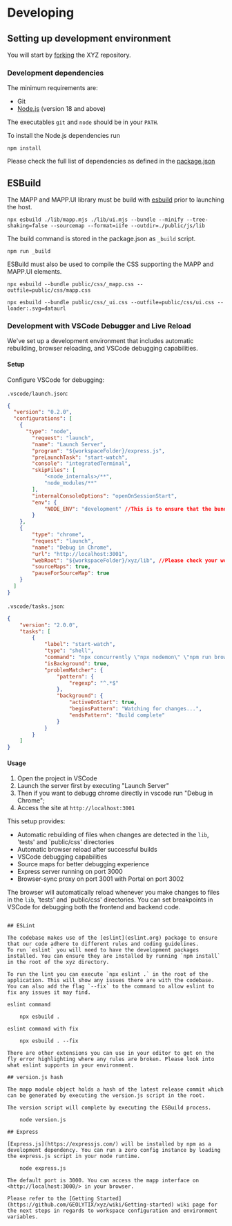 # Developing

## Setting up development environment

You will start by
[forking](https://github.com/GEOLYTIX/xyz/fork) the XYZ repository.

### Development dependencies

The minimum requirements are:

* Git
* [Node.js](https://nodejs.org/) (version 18 and above)

The executables `git` and `node` should be in your `PATH`.

To install the Node.js dependencies run

    npm install

Please check the full list of dependencies as defined in the [package.json](https://github.com/GEOLYTIX/xyz/blob/main/package.json)

## ESBuild

The MAPP and MAPP.UI library must be build with [esbuild](https://esbuild.github.io/) prior to launching the host.

    npx esbuild ./lib/mapp.mjs ./lib/ui.mjs --bundle --minify --tree-shaking=false --sourcemap --format=iife --outdir=./public/js/lib

The build command is stored in the package.json as `_build` script.

    npm run _build

ESBuild must also be used to compile the CSS supporting the MAPP and MAPP.UI elements.

    npx esbuild --bundle public/css/_mapp.css --outfile=public/css/mapp.css

    npx esbuild --bundle public/css/_ui.css --outfile=public/css/ui.css --loader:.svg=dataurl

### Development with VSCode Debugger and Live Reload

We've set up a development environment that includes automatic rebuilding, browser reloading, and VSCode debugging capabilities.

#### Setup

Configure VSCode for debugging:

`.vscode/launch.json`:

```json
{
  "version": "0.2.0",
  "configurations": [
    {
      "type": "node",
        "request": "launch",
        "name": "Launch Server",
        "program": "${workspaceFolder}/express.js",
        "preLaunchTask": "start-watch",
        "console": "integratedTerminal",
        "skipFiles": [
            "<node_internals>/**",
            "node_modules/**"
        ],
        "internalConsoleOptions": "openOnSessionStart",
        "env": {
            "NODE_ENV": "development" //This is to ensure that the bundle isn't minified so we can see variables locally.
        }
    },
    {
        "type": "chrome",
        "request": "launch",
        "name": "Debug in Chrome",
        "url": "http://localhost:3001",
        "webRoot": "${workspaceFolder}/xyz/lib", //Please check your worksapceFolder
        "sourceMaps": true,
        "pauseForSourceMap": true
    }
  ]
}
```

`.vscode/tasks.json`:

```json
{
    "version": "2.0.0",
    "tasks": [
        {
            "label": "start-watch",
            "type": "shell",
            "command": "npx concurrently \"npx nodemon\" \"npm run browser-sync\"",
            "isBackground": true,
            "problemMatcher": {
                "pattern": {
                    "regexp": "^.*$"
                },
                "background": {
                    "activeOnStart": true,
                    "beginsPattern": "Watching for changes...",
                    "endsPattern": "Build complete"
                }
            }
        }
    ]
}
```

#### Usage

1. Open the project in VSCode
2. Launch the server first by executing "Launch Server"
3. Then if you want to debugg chrome directly in vscode run "Debug in Chrome";
4. Access the site at `http://localhost:3001`

This setup provides:

* Automatic rebuilding of files when changes are detected in the `lib`, 'tests' and `public/css' directories
* Automatic browser reload after successful builds
* VSCode debugging capabilities
* Source maps for better debugging experience
* Express server running on port 3000
* Browser-sync proxy on port 3001 with Portal on port 3002

The browser will automatically reload whenever you make changes to files in the `lib`, 'tests' and `public/css' directories. You can set breakpoints in VSCode for debugging both the frontend and backend code.

```

## ESLint

The codebase makes use of the [eslint](eslint.org) package to ensure that our code adhere to different rules and coding guidelines.
To run `eslint` you will need to have the development packages installed. You can ensure they are installed by running `npm install` in the root of the xyz directory.

To run the lint you can execute `npx eslint .` in the root of the application. This will show any issues there are with the codebase. You can also add the flag `--fix` to the command to allow eslint to fix any issues it may find.

eslint command

    npx esbuild .

eslint command with fix

    npx esbuild . --fix

There are other extensions you can use in your editor to get on the fly error highlighting where any rules are broken. Please look into what eslint supports in your environment.

## version.js hash

The mapp module object holds a hash of the latest release commit which can be generated by executing the version.js script in the root.

The version script will complete by executing the ESBuild process.

    node version.js

## Express

[Express.js](https://expressjs.com/) will be installed by npm as a development dependency. You can run a zero config instance by loading the express.js script in your node runtime.

    node express.js

The default port is 3000. You can access the mapp interface on <http://localhost:3000/> in your browser.

Please refer to the [Getting Started](https://github.com/GEOLYTIX/xyz/wiki/Getting-started) wiki page for the next steps in regards to workspace configuration and environment variables.
